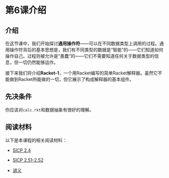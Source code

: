 # 第6课介绍

## 介绍

在这节课中，我们开始探讨**通用操作符**——可以在不同数据类型上调用的过程。通用操作符背后的基本思想是，我们有不同类型的数据是“智能”的——它们知道如何操作自己。过程则被允许是“愚蠢”的——它们不需要知道任何关于数据类型的信息，但一切仍然能够运作。

接下来我们将介绍**Racket-1**，一个用Racket编写的简单Racket解释器。虽然它不能做到Racket所能做的一切，但它展示了构成解释器的基本组件。

## 先决条件

你应该对`calc.rkt`和数据抽象有很好的理解。

## 阅读材料

以下是本课程的相关阅读材料：

+   [SICP 2.4](http://mitpress.mit.edu/sicp/full-text/book/book-Z-H-17.html#%25_sec_2.4)

+   [SICP 2.51-2.52](http://mitpress.mit.edu/sicp/full-text/book/book-Z-H-18.html#%25_sec_2.5)

+   [讲义](http://www-inst.eecs.berkeley.edu/~cs61as/reader/notes.pdf#page=42)

